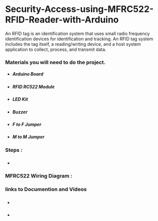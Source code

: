 # Security-Access-using-MFRC522-RFID-Reader-with-Arduino
An RFID tag is an identification system that uses small radio frequency identification devices for identification and tracking. An RFID tag system includes the tag itself, a reading/writing device, and a host system application to collect, process, and transmit data.
### Materials you will need to do the project.
* ##### Arduino Board       
* ##### RFID RC522 Module
* ##### LED Kit
* ##### Buzzer
* ##### F to F Jumper
* ##### M to M Jumper
### Steps : 
* ##### 

### MFRC522 Wiring Diagram : 


### links to Documention and Videos

* ##### []()

* ##### [ ]()


